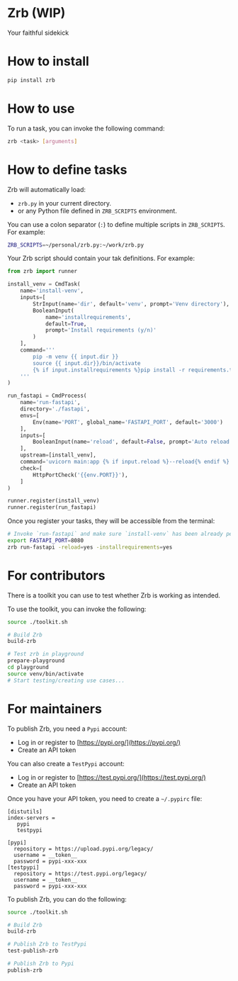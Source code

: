 # Zrb (WIP)

Your faithful sidekick

# How to install

```bash
pip install zrb
```

# How to use

To run a task, you can invoke the following command:

```bash
zrb <task> [arguments]
```

# How to define tasks

Zrb will automatically load:

- `zrb.py` in your current directory.
- or any Python file defined in `ZRB_SCRIPTS` environment.

You can use a colon separator (`:`) to define multiple scripts in `ZRB_SCRIPTS`. For example:

```bash
ZRB_SCRIPTS=~/personal/zrb.py:~/work/zrb.py
```

Your Zrb script should contain your tak definitions. For example:

```python
from zrb import runner

install_venv = CmdTask(
    name='install-venv',
    inputs=[
        StrInput(name='dir', default='venv', prompt='Venv directory'),
        BooleanInput(
            name='installrequirements', 
            default=True, 
            prompt='Install requirements (y/n)'
        )
    ],
    command='''
        pip -m venv {{ input.dir }}
        source {{ input.dir}}/bin/activate
        {% if input.installrequirements %}pip install -r requirements.txt{% endif %}
    '''
)

run_fastapi = CmdProcess(
    name='run-fastapi',
    directory='./fastapi',
    envs=[
        Env(name='PORT', global_name='FASTAPI_PORT', default='3000')
    ],
    inputs=[
        BooleanInput(name='reload', default=False, prompt='Auto reload (y/n)')
    ],
    upstream=[install_venv],
    command='uvicorn main:app {% if input.reload %}--reload{% endif %}',
    check=[
        HttpPortCheck('{{env.PORT}}'),
    ]
)

runner.register(install_venv)
runner.register(run_fastapi)
```

Once you register your tasks, they will be accessible from the terminal:

```bash
# Invoke `run-fastapi` and make sure `install-venv` has been already performed
export FASTAPI_PORT=8080
zrb run-fastapi -reload=yes -installrequirements=yes
```

# For contributors

There is a toolkit you can use to test whether Zrb is working as intended.

To use the toolkit, you can invoke the following:

```bash
source ./toolkit.sh

# Build Zrb
build-zrb

# Test zrb in playground
prepare-playground
cd playground
source venv/bin/activate
# Start testing/creating use cases...
```


# For maintainers

To publish Zrb, you need a `Pypi` account:

- Log in or register to [https://pypi.org/](https://pypi.org/)
- Create an API token

You can also create a `TestPypi` account:

- Log in or register to [https://test.pypi.org/](https://test.pypi.org/)
- Create an API token

Once you have your API token, you need to create a `~/.pypirc` file:

```
[distutils]
index-servers =
   pypi
   testpypi

[pypi]
  repository = https://upload.pypi.org/legacy/
  username = __token__
  password = pypi-xxx-xxx
[testpypi]
  repository = https://test.pypi.org/legacy/
  username = __token__
  password = pypi-xxx-xxx
```

To publish Zrb, you can do the following:

```bash
source ./toolkit.sh

# Build Zrb
build-zrb

# Publish Zrb to TestPypi
test-publish-zrb

# Publish Zrb to Pypi
publish-zrb
```
